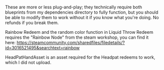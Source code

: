 These are more or less plug-and-play; they technically require both blueprints from my dependencies directory to fully function, but you should be able to modify them to work without it if you know what you're doing.
No refunds if you break them.

Rainbow Redeem and the random color function in Liquid Throw Redeem requires the "Rainbow Node" from the steam workshop, you can find it here: https://steamcommunity.com/sharedfiles/filedetails/?id=3016521495&searchtext=rainbow

HeadPatHandAsset is an asset required for the Headpat redeems to work, which I did not upload.
